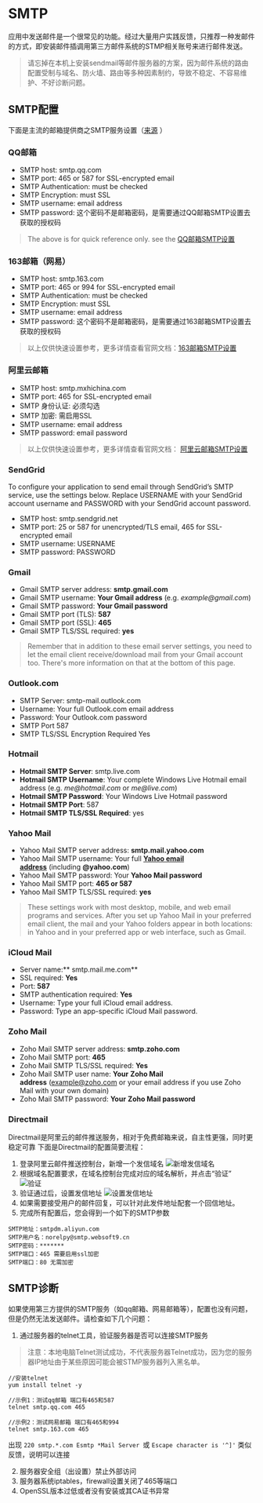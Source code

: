 # SMTP

应用中发送邮件是一个很常见的功能。经过大量用户实践反馈，只推荐一种发邮件的方式，即安装邮件插调用第三方邮件系统的STMP相关账号来进行邮件发送。

> 请忘掉在本机上安装sendmail等邮件服务器的方案，因为邮件系统的路由配置受制与域名、防火墙、路由等多种因素制约，导致不稳定、不容易维护、不好诊断问题。

## SMTP配置

下面是主流的邮箱提供商之SMTP服务设置（[来源](https://www.lifewire.com/search?q=smtp) ）

### QQ邮箱

- SMTP host: smtp.qq.com
- SMTP port: 465 or 587 for SSL-encrypted email
- SMTP Authentication: must be checked
- SMTP Encryption: must SSL
- SMTP username: email address
- SMTP password: 这个密码不是邮箱密码，是需要通过QQ邮箱SMTP设置去获取的授权码

> The above is for quick reference only. see the [QQ邮箱SMTP设置](https://service.mail.qq.com/cgi-bin/help?subtype=1&&id=28&&no=166)


### 163邮箱（网易）

- SMTP host: smtp.163.com
- SMTP port: 465 or 994 for SSL-encrypted email
- SMTP Authentication: must be checked
- SMTP Encryption: must SSL
- SMTP username: email address
- SMTP password: 这个密码不是邮箱密码，是需要通过163邮箱SMTP设置去获取的授权码

> 以上仅供快速设置参考，更多详情查看官网文档：[163邮箱SMTP设置](https://help.163.com/09/1223/14/5R7P6CJ600753VB8.html?servCode=6010376)


### 阿里云邮箱

- SMTP host: smtp.mxhichina.com
- SMTP port: 465  for SSL-encrypted email
- SMTP 身份认证: 必须勾选
- SMTP 加密: 需启用SSL
- SMTP username: email address
- SMTP password: email password

>以上仅供快速设置参考，更多详情查看官网文档： [阿里云邮箱SMTP设置](https://help.aliyun.com/knowledge_detail/36576.html)

### SendGrid


To configure your application to send email through SendGrid’s SMTP service, use the settings below. Replace USERNAME with your SendGrid account username and PASSWORD with your SendGrid account password.<br />

- SMTP host: smtp.sendgrid.net
- SMTP port: 25 or 587 for unencrypted/TLS email, 465 for SSL-encrypted email
- SMTP username: USERNAME
- SMTP password: PASSWORD

### Gmail

- Gmail SMTP server address: **smtp.gmail.com**
- Gmail SMTP username: **Your Gmail address** (e.g. _example@gmail.com_)
- Gmail SMTP password: **Your Gmail password**
- Gmail SMTP port (TLS): **587**
- Gmail SMTP port (SSL): **465**
- Gmail SMTP TLS/SSL required: **yes**

> Remember that in addition to these email server settings, you need to let the email client receive/download mail from your Gmail account too. There's more information on that at the bottom of this page.


### Outlook.com

- SMTP Server: smtp-mail.outlook.com
- Username: Your full Outlook.com email address
- Password: Your Outlook.com password
- SMTP Port	587
- SMTP TLS/SSL Encryption Required	Yes

### Hotmail

- **Hotmail SMTP Server**: smtp.live.com
- **Hotmail SMTP Username**: Your complete Windows Live Hotmail email address (e.g. _me@hotmail.com_ or _me@live.com_)
- **Hotmail SMTP Password**: Your Windows Live Hotmail password
- **Hotmail SMTP Port**: 587
- **Hotmail SMTP TLS/SSL Required**: yes

### Yahoo Mail

- Yahoo Mail SMTP server address: **smtp.mail.yahoo.com**
- Yahoo Mail SMTP username: Your full [**Yahoo email address**](https://www.lifewire.com/forward-yahoo-mail-to-another-address-1174481) (including **@yahoo.com**)
- Yahoo Mail SMTP password: Your **Yahoo Mail password**
- Yahoo Mail SMTP port: **465 **or** 587**
- Yahoo Mail SMTP TLS/SSL required: **yes**

> These settings work with most desktop, mobile, and web email programs and services. After you set up Yahoo Mail in your preferred email client, the mail and your Yahoo folders appear in both locations: in Yahoo and in your preferred app or web interface, such as Gmail.


### iCloud Mail

- Server name:** smtp.mail.me.com**
- SSL required: **Yes**
- Port: **587**
- SMTP authentication required: **Yes**
- Username: Type your full iCloud email address.
- Password: Type an app-specific iCloud Mail password.

### Zoho Mail

- Zoho Mail SMTP server address: **smtp.zoho.com**
- Zoho Mail SMTP port: **465**
- Zoho Mail SMTP TLS/SSL required: **Yes**
- Zoho Mail SMTP user name: **Your** **Zoho Mail address** (example@zoho.com or your email address if you use Zoho Mail with your own domain)
- Zoho Mail SMTP password: **Your** **Zoho Mail password**

### Directmail

Directmail是阿里云的邮件推送服务，相对于免费邮箱来说，自主性更强，同时更稳定可靠 
下面是Directmail的配置简要流程：
1. 登录阿里云邮件推送控制台，新增一个发信域名
   ![新增发信域名](https://libs.websoft9.com/Websoft9/DocsPicture/zh/aliyun/aliyun-dmailadd-websoft9.png)
2. 根据域名配置要求，在域名控制台完成对应的域名解析，并点击“验证”
   ![验证](https://libs.websoft9.com/Websoft9/DocsPicture/zh/aliyun/aliyun-dmailverify-websoft9.png)
3. 验证通过后，设置发信地址
   ![设置发信地址](https://libs.websoft9.com/Websoft9/DocsPicture/zh/aliyun/aliyun-dmailsetsendm-websoft9.png)
4. 如果需要接受用户的邮件回复，可以针对此发件地址配套一个回信地址。
5. 完成所有配置后，您会得到一个如下的SMTP参数

```
SMTP地址：smtpdm.aliyun.com 
SMTP用户名：norelpy@smtp.websoft9.cn
SMTP密码：*******
SMTP端口：465 需要启用ssl加密
SMTP端口：80 无需加密 
```

## SMTP诊断

如果使用第三方提供的SMTP服务（如qq邮箱、网易邮箱等），配置也没有问题，但是仍然无法发送邮件。请检查如下几个问题：

1. 通过服务器的telnet工具，验证服务器是否可以连接SMTP服务

> 注意：本地电脑Telnet测试成功，不代表服务器Telnet成功，因为您的服务器IP地址由于某些原因可能会被STMP服务器列入黑名单。

~~~
//安装telnet
yum install telnet -y

//示例1：测试qq邮箱 端口有465和587
telnet smtp.qq.com 465

//示例2：测试网易邮箱 端口有465和994
telnet smtp.163.com 465

~~~

出现 `220 smtp.*.com Esmtp *Mail Server `或 `Escape character is '^]'` 类似反馈，说明可以连接

2.  服务器安全组（出设置）禁止外部访问
3.  服务器系统iptables，firewall设置关闭了465等端口
4.  OpenSSL版本过低或者没有安装或其CA证书异常
